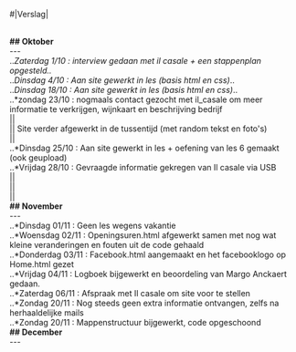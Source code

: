 

#|Verslag|




<br>**## Oktober**
<br>---
<br> ..*Zaterdag 1/10 : interview gedaan met il casale + een stappenplan opgesteld..*
<br> ..*Dinsdag 4/10 : Aan site gewerkt in les (basis html en css)*..
<br> ..*Dinsdag 18/10 :  Aan site gewerkt in les (basis html en css)*..
<br> ..*zondag   23/10 : nogmaals contact gezocht met il_casale om meer informatie te verkrijgen, wijnkaart en beschrijving bedrijf
<br> ||
<br> ||      Site verder afgewerkt in de tussentijd (met random tekst en foto's)
<br> ||
<br> ..*Dinsdag 25/10 :  Aan site gewerkt in les + oefening van les 6 gemaakt (ook geupload)
<br> ..*Vrijdag 28/10 : Gevraagde informatie gekregen van Il casale via USB
<br> ||
<br> ||
<br> ||
<br>**## November**
<br>---
<br> ..*Dinsdag 01/11 : Geen les wegens vakantie
<br> ..*Woensdag 02/11 : Openingsuren.html afgewerkt samen met nog wat kleine veranderingen en fouten uit de code gehaald
<br> ..*Donderdag 03/11 : Facebook.html aangemaakt en het facebooklogo op Home.html gezet
<br> ..*Vrijdag 04/11 : Logboek bijgewerkt en beoordeling van Margo Anckaert gedaan. 
<br> ..*Zaterdag 06/11 : Afspraak met Il casale om site voor te stellen
<br> ..*Zondag 20/11 : Nog steeds geen extra informatie ontvangen, zelfs na herhaaldelijke mails
<br> ..*Zondag 20/11 : Mappenstructuur bijgewerkt, code opgeschoond
<br>**## December**
<br>---
<br>
<br>
<br>
<br>

